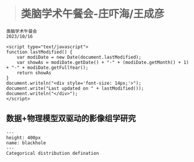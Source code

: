 > # 类脑学术午餐会-庄吓海/王成彦
>
```{note}
类脑学术午餐会
2023/10/16

<script type="text/javascript">
function lastModified() {
    var modiDate = new Date(document.lastModified);
    var showAs = modiDate.getDate() + "-" + (modiDate.getMonth() + 1) + "-" + modiDate.getFullYear();
    return showAs
}
document.writeln("<div style='font-size: 14px;'>");
document.write("Last updated on " + lastModified());
document.writeln("</div>");
</script>
```

## 数据+物理模型双驱动的影像组学研究

```{figure} images/20231016-zhuang-wang/CamScanner 10-16-2023 12.34_1.jpg
---
height: 400px
name: blackhole
---
Categorical distribution defination
```
